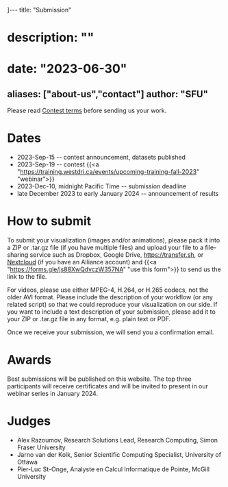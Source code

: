 ]---
title: "Submission"
# description: ""
# date: "2023-06-30"
aliases: ["about-us","contact"]
author: "SFU"
---

Please read [Contest terms](/#contest-terms) before sending us your work.

# Dates

- 2023-Sep-15 -- contest announcement, datasets published
- 2023-Sep-19 -- contest {{<a "https://training.westdri.ca/events/upcoming-training-fall-2023" "webinar">}}
- 2023-Dec-10, midnight Pacific Time -- submission deadline
- late December 2023 to early January 2024 -- announcement of results

# How to submit

<!-- We will publish the instructions here and in the Contest's Google Group in the fall. -->

To submit your visualization (images and/or animations), please pack it into a ZIP or .tar.gz file (if you
have multiple files) and upload your file to a file-sharing service such as Dropbox, Google Drive,
https://transfer.sh, or [Nextcloud](https://docs.alliancecan.ca/wiki/Nextcloud) (if you have an Alliance
account) and {{<a "https://forms.gle/js88XwQdvczW357NA" "use this form">}} to send us the link to the file.

For videos, please use either MPEG-4, H.264, or H.265 codecs, not the older AVI format. Please include the
description of your workflow (or any related script) so that we could reproduce your visualization on our
side. If you want to include a text description of your submission, please add it to your ZIP or .tar.gz file
in any format, e.g. plain text or PDF.

Once we receive your submission, we will send you a confirmation email.

# Awards

Best submissions will be published on this website. The top three participants will receive certificates and
will be invited to present in our webinar series in January 2024.

# Judges

- Alex Razoumov, Research Solutions Lead, Research Computing, Simon Fraser University
- Jarno van der Kolk, Senior Scientific Computing Specialist, University of Ottawa
- Pier-Luc St-Onge, Analyste en Calcul Informatique de Pointe, McGill University

<!-- - Angus Creech, Technical Solutions Specialist, Memorial University and Adjunct Professor, Dalhousie University -->
